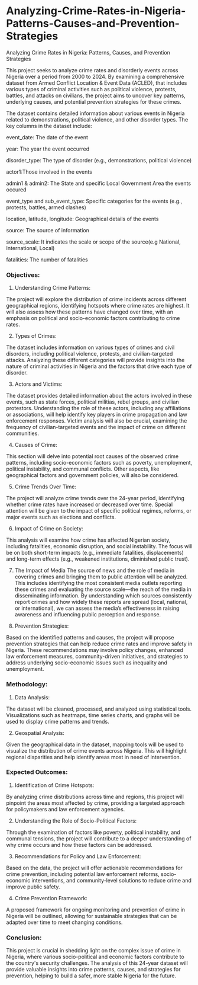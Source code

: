 # Analyzing-Crime-Rates-in-Nigeria-Patterns-Causes-and-Prevention-Strategies
Analyzing Crime Rates in Nigeria: Patterns, Causes, and Prevention Strategies

This project seeks to analyze crime rates and disorderly events across Nigeria over a period from 2000 to 2024. By examining a comprehensive dataset from Armed Conflict Location & Event Data (ACLED), that includes various types of criminal activities such as political violence, protests, battles, and attacks on civilians, the project aims to uncover key patterns, underlying causes, and potential prevention strategies for these crimes.

The dataset contains detailed information about various events in Nigeria related to demonstrations, political violence, and other disorder types. The key columns in the dataset include:

event_date: The date of the event

year: The year the event occurred

disorder_type: The type of disorder (e.g., demonstrations, political violence)

actor1:Those involved in the events

admin1 & admin2: The State and specific Local Government Area the events occured

event_type and sub_event_type: Specific categories for the events (e.g., protests, battles, armed clashes)

location, latitude, longitude: Geographical details of the events

source: The source of information

source_scale: It indicates the scale or scope of the source(e.g National, International, Local)

fatalities: The number of fatalities

### Objectives:

1. Understanding Crime Patterns:

The project will explore the distribution of crime incidents across different geographical regions, identifying hotspots where crime rates are highest. It will also assess how these patterns have changed over time, with an emphasis on political and socio-economic factors contributing to crime rates.

2. Types of Crimes:

The dataset includes information on various types of crimes and civil disorders, including political violence, protests, and civilian-targeted attacks. Analyzing these different categories will provide insights into the nature of criminal activities in Nigeria and the factors that drive each type of disorder.

3. Actors and Victims:

The dataset provides detailed information about the actors involved in these events, such as state forces, political militias, rebel groups, and civilian protestors. Understanding the role of these actors, including any affiliations or associations, will help identify key players in crime propagation and law enforcement responses.
Victim analysis will also be crucial, examining the frequency of civilian-targeted events and the impact of crime on different communities.

4. Causes of Crime:

This section will delve into potential root causes of the observed crime patterns, including socio-economic factors such as poverty, unemployment, political instability, and communal conflicts. Other aspects, like geographical factors and government policies, will also be considered.

5. Crime Trends Over Time:

The project will analyze crime trends over the 24-year period, identifying whether crime rates have increased or decreased over time. Special attention will be given to the impact of specific political regimes, reforms, or major events such as elections and conflicts.

6. Impact of Crime on Society:

This analysis will examine how crime has affected Nigerian society, including fatalities, economic disruption, and social instability. The focus will be on both short-term impacts (e.g., immediate fatalities, displacements) and long-term effects (e.g., weakened institutions, diminished public trust).

7. The Impact of Media
The source of news and the role of media in covering crimes and bringing them to public attention will be analyzed. This includes identifying the most consistent media outlets reporting these crimes and evaluating the source scale—the reach of the media in disseminating information.
By understanding which sources consistently report crimes and how widely these reports are spread (local, national, or international), we can assess the media’s effectiveness in raising awareness and influencing public perception and response.

8. Prevention Strategies:

Based on the identified patterns and causes, the project will propose prevention strategies that can help reduce crime rates and improve safety in Nigeria. These recommendations may involve policy changes, enhanced law enforcement measures, community-driven initiatives, and strategies to address underlying socio-economic issues such as inequality and unemployment.

### Methodology:

1. Data Analysis:

The dataset will be cleaned, processed, and analyzed using statistical tools. Visualizations such as heatmaps, time series charts, and graphs will be used to display crime patterns and trends.

2. Geospatial Analysis:

Given the geographical data in the dataset, mapping tools will be used to visualize the distribution of crime events across Nigeria. This will highlight regional disparities and help identify areas most in need of intervention.


### Expected Outcomes:

1. Identification of Crime Hotspots:

By analyzing crime distributions across time and regions, this project will pinpoint the areas most affected by crime, providing a targeted approach for policymakers and law enforcement agencies.

2. Understanding the Role of Socio-Political Factors:

Through the examination of factors like poverty, political instability, and communal tensions, the project will contribute to a deeper understanding of why crime occurs and how these factors can be addressed.

3. Recommendations for Policy and Law Enforcement:

Based on the data, the project will offer actionable recommendations for crime prevention, including potential law enforcement reforms, socio-economic interventions, and community-level solutions to reduce crime and improve public safety.

4. Crime Prevention Framework:

A proposed framework for ongoing monitoring and prevention of crime in Nigeria will be outlined, allowing for sustainable strategies that can be adapted over time to meet changing conditions.

### Conclusion:

This project is crucial in shedding light on the complex issue of crime in Nigeria, where various socio-political and economic factors contribute to the country's security challenges. The analysis of this 24-year dataset will provide valuable insights into crime patterns, causes, and strategies for prevention, helping to build a safer, more stable Nigeria for the future.
